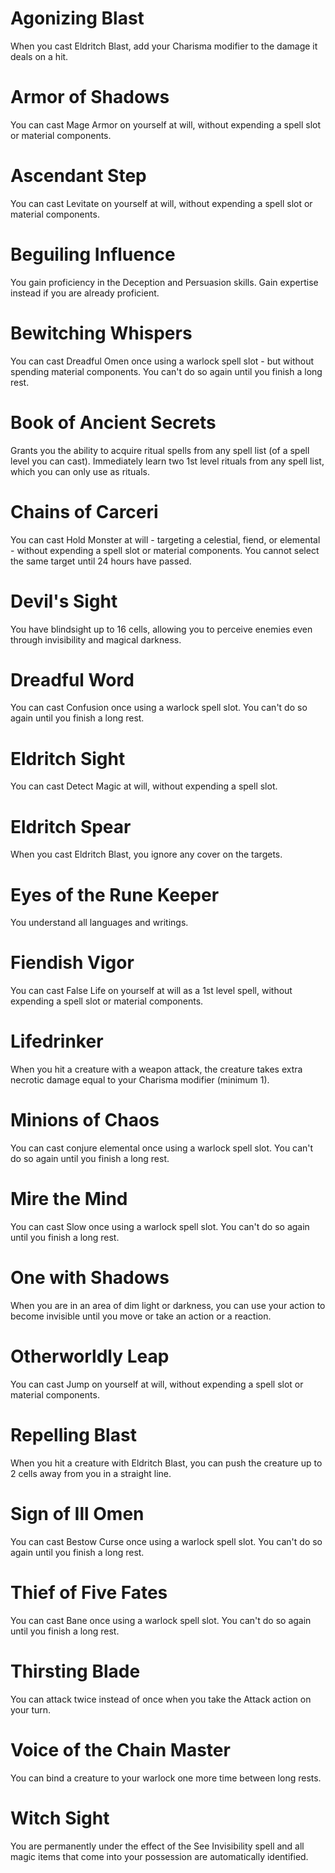 # Agonizing Blast

When you cast Eldritch Blast, add your Charisma modifier to the damage it deals on a hit.

# Armor of Shadows

You can cast Mage Armor on yourself at will, without expending a spell slot or material components.

# Ascendant Step

You can cast Levitate on yourself at will, without expending a spell slot or material components.

# Beguiling Influence

You gain proficiency in the Deception and Persuasion skills. Gain expertise instead if you are already proficient.

# Bewitching Whispers

You can cast Dreadful Omen once using a warlock spell slot - but without spending material components. You can't do so again until you finish a long rest.

# Book of Ancient Secrets

Grants you the ability to acquire ritual spells from any spell list (of a spell level you can cast). Immediately learn two 1st level rituals from any spell list, which you can only use as rituals.

# Chains of Carceri

You can cast Hold Monster at will - targeting a celestial, fiend, or elemental - without expending a spell slot or material components. You cannot select the same target until 24 hours have passed.

# Devil's Sight

You have blindsight up to 16 cells, allowing you to perceive enemies even through invisibility and magical darkness.

# Dreadful Word

You can cast Confusion once using a warlock spell slot. You can't do so again until you finish a long rest.

# Eldritch Sight

You can cast Detect Magic at will, without expending a spell slot.

# Eldritch Spear

When you cast Eldritch Blast, you ignore any cover on the targets.

# Eyes of the Rune Keeper

You understand all languages and writings.

# Fiendish Vigor

You can cast False Life on yourself at will as a 1st level spell, without expending a spell slot or material components.

# Lifedrinker

When you hit a creature with a weapon attack, the creature takes extra necrotic damage equal to your Charisma modifier (minimum 1).

# Minions of Chaos

You can cast conjure elemental once using a warlock spell slot. You can't do so again until you finish a long rest.

# Mire the Mind

You can cast Slow once using a warlock spell slot. You can't do so again until you finish a long rest.

# One with Shadows

When you are in an area of dim light or darkness, you can use your action to become invisible until you move or take an action or a reaction.

# Otherworldly Leap

You can cast Jump on yourself at will, without expending a spell slot or material components.

# Repelling Blast

When you hit a creature with Eldritch Blast, you can push the creature up to 2 cells away from you in a straight line.

# Sign of Ill Omen

You can cast Bestow Curse once using a warlock spell slot. You can't do so again until you finish a long rest.

# Thief of Five Fates

You can cast Bane once using a warlock spell slot. You can't do so again until you finish a long rest.

# Thirsting Blade

You can attack twice instead of once when you take the Attack action on your turn.

# Voice of the Chain Master

You can bind a creature to your warlock one more time between long rests.

# Witch Sight

You are permanently under the effect of the See Invisibility spell and all magic items that come into your possession are automatically identified.


